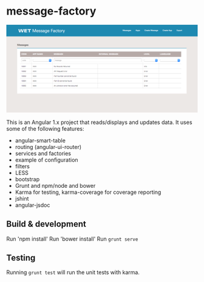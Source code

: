 # message-factory

![message factory search](message-factory-screenshot.png)

This is an Angular 1.x project that reads/displays and updates data. It uses some of the following features:
- angular-smart-table
- routing (angular-ui-router)
- services and factories
- example of configuration
- filters
- LESS
- bootstrap
- Grunt and npm/node and bower
- Karma for testing, karma-coverage for coverage reporting
- jshint
- angular-jsdoc

## Build & development

Run 'npm install'
Run 'bower install'
Run `grunt serve`

## Testing

Running `grunt test` will run the unit tests with karma.
